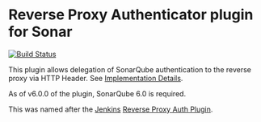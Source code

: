 Reverse Proxy Authenticator plugin for Sonar
============================================

[![Build Status](https://travis-ci.org/trajano/reverse-proxy-auth-sonar-plugin.svg?branch=master)](https://travis-ci.org/trajano/reverse-proxy-auth-sonar-plugin)

This plugin allows delegation of SonarQube authentication to the reverse proxy
via HTTP Header.  See [Implementation Details][3].

As of v6.0.0 of the plugin, SonarQube 6.0 is required.

This was named after the [Jenkins][1] [Reverse Proxy Auth Plugin][2].

[1]: http://www.jenkins-ci.org/
[2]: http://wiki.jenkins-ci.org/display/JENKINS/Reverse+Proxy+Auth+Plugin
[3]: implementation_details.html
